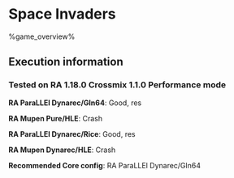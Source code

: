 # Space Invaders 

%game_overview%

## Execution information

### Tested on RA 1.18.0 Crossmix 1.1.0 Performance mode

**RA ParaLLEl Dynarec/Gln64**: Good, res

**RA Mupen Pure/HLE**: Crash

**RA ParaLLEl Dynarec/Rice**: Good, res

**RA Mupen Dynarec/HLE**: Crash

**Recommended Core config**: RA ParaLLEl Dynarec/Gln64